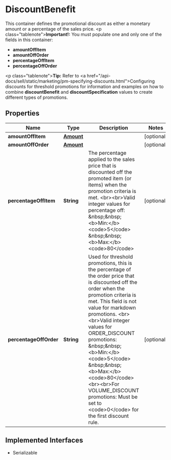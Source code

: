 

# DiscountBenefit

This container defines the promotional discount as either a monetary amount or a percentage of the sales price.  <p class=\"tablenote\"><b>Important!:</b> You must populate one and only one of the fields in this container: <ul><li><b>amountOffItem</b></li> <li><b>amountOffOrder</b></li> <li><b>percentageOffItem</b></li> <li><b>percentageOffOrder</b></li></ul></p>  <p class=\"tablenote\"><b>Tip:</b> Refer to <a href=\"/api-docs/sell/static/marketing/pm-specifying-discounts.html\">Configuring discounts for threshold promotions</a> for information and examples on how to combine <b>discountBenefit</b> and <b>discountSpecification</b> values to create different types of promotions.</p>
## Properties

Name | Type | Description | Notes
------------ | ------------- | ------------- | -------------
**amountOffItem** | [**Amount**](Amount.md) |  |  [optional]
**amountOffOrder** | [**Amount**](Amount.md) |  |  [optional]
**percentageOffItem** | **String** | The percentage applied to the sales price that is discounted off the promoted item (or items) when the promotion criteria is met.  &lt;br&gt;&lt;br&gt;Valid integer values for percentage off: &amp;nbsp;&amp;nbsp;&lt;b&gt;Min:&lt;/b&gt; &lt;code&gt;5&lt;/code&gt; &amp;nbsp;&amp;nbsp;&lt;b&gt;Max:&lt;/b&gt; &lt;code&gt;80&lt;/code&gt; |  [optional]
**percentageOffOrder** | **String** | Used for threshold promotions, this is the percentage of the order price that is discounted off the order when the promotion criteria is met. This field is not value for markdown promotions.  &lt;br&gt;&lt;br&gt;Valid integer values for ORDER_DISCOUNT promotions: &amp;nbsp;&amp;nbsp;&lt;b&gt;Min:&lt;/b&gt; &lt;code&gt;5&lt;/code&gt; &amp;nbsp;&amp;nbsp;&lt;b&gt;Max:&lt;/b&gt; &lt;code&gt;80&lt;/code&gt;  &lt;br&gt;&lt;br&gt;For VOLUME_DISCOUNT promotions: Must be set to &lt;code&gt;0&lt;/code&gt; for the first discount rule. |  [optional]


## Implemented Interfaces

* Serializable



